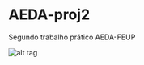 ﻿# AEDA-proj2

Segundo trabalho prático AEDA-FEUP

![alt tag](http://image.prntscr.com/image/d29c2317039f4c078ba74de6e39018c1.png)
